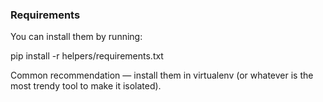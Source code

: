 
### Requirements
You can install them by running:

pip install -r helpers/requirements.txt

Common recommendation — install them in virtualenv (or whatever is the most trendy tool to make it isolated).